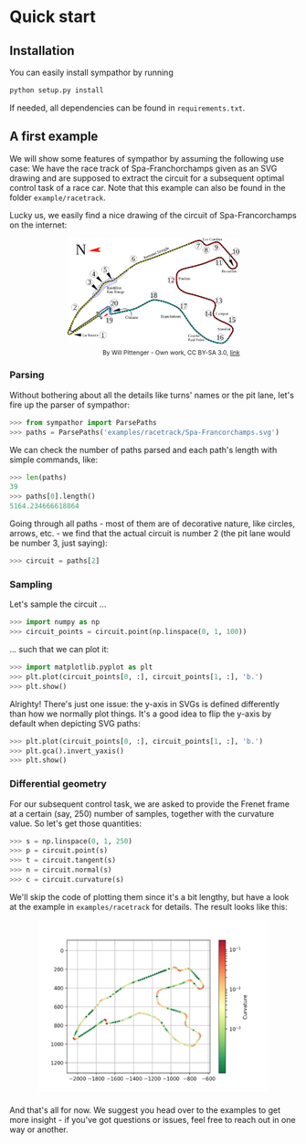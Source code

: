# Quick start

## Installation
You can easily install sympathor by running
```bash
python setup.py install
```
If needed, all dependencies can be found in `requirements.txt`.

## A first example
We will show some features of sympathor by assuming the following use case: We have the race track of Spa-Franchorchamps given as an SVG drawing and are supposed to extract the circuit for a subsequent optimal control task of a race car. Note that this example can also be found in the folder `example/racetrack`.

Lucky us, we easily find a nice drawing of the circuit of Spa-Francorchamps on the internet:

<div style="width: 60%; font-size: 75%; text-align: right; margin: 10px 20%;">
  <img src="_static/img/Spa-Francorchamps.svg" style="padding-bottom:0.5em;" />
  By Will Pittenger - Own work, CC BY-SA 3.0, <a href="https://commons.wikimedia.org/w/index.php?curid=7699160">link</a>
</div>

### Parsing
Without bothering about all the details like turns' names or the pit lane, let's fire up the parser of sympathor:
```python
>>> from sympathor import ParsePaths
>>> paths = ParsePaths('examples/racetrack/Spa-Francorchamps.svg')
```
We can check the number of paths parsed and each path's length with simple commands, like:
```python
>>> len(paths)
39
>>> paths[0].length()
5164.234666618864
```
Going through all paths - most of them are of decorative nature, like circles, arrows, etc. - we find that the actual circuit is number 2 (the pit lane would be number 3, just saying):
```python
>>> circuit = paths[2]
```

### Sampling
Let's sample the circuit ...
```python
>>> import numpy as np
>>> circuit_points = circuit.point(np.linspace(0, 1, 100))
```
... such that we can plot it:
```python
>>> import matplotlib.pyplot as plt
>>> plt.plot(circuit_points[0, :], circuit_points[1, :], 'b.')
>>> plt.show()
```
Alrighty! There's just one issue: the y-axis in SVGs is defined differently than how we normally plot things. It's a good idea to flip the y-axis by default when depicting SVG paths:
```python
>>> plt.plot(circuit_points[0, :], circuit_points[1, :], 'b.')
>>> plt.gca().invert_yaxis()
>>> plt.show()
```

### Differential geometry
For our subsequent control task, we are asked to provide the Frenet frame at a certain (say, 250) number of samples, together with the curvature value. So let's get those quantities:
```python
>>> s = np.linspace(0, 1, 250)
>>> p = circuit.point(s)
>>> t = circuit.tangent(s)
>>> n = circuit.normal(s)
>>> c = circuit.curvature(s)
```
We'll skip the code of plotting them since it's a bit lengthy, but have a look at the example in `examples/racetrack` for details. The result looks like this:

<div style="width: 80%; font-size: 75%; text-align: right; margin: 10px 10%;">
  <img src="_static/img/curvature.png" style="padding-bottom:0.5em;" />
</div>

And that's all for now. We suggest you head over to the examples to get more insight - if you've got questions or issues, feel free to reach out in one way or another.
